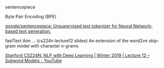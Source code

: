 


sentencepiece

Byte Pair Encoding (BPE)

[google/sentencepiece: Unsupervised text tokenizer for Neural Network-based text generation.](https://github.com/google/sentencepiece)


fastText
Aim ... (cs224n lecture12 slides)
An extension of the word2ve skip-gram model with character n-grams



[Stanford CS224N: NLP with Deep Learning | Winter 2019 | Lecture 12 – Subword Models - YouTube](https://www.youtube.com/watch?v=9oTHFx0Gg3Q&feature=youtu.be)